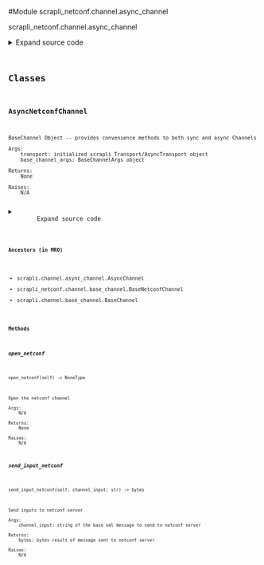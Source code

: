 <link rel="preload stylesheet" as="style" href="https://cdnjs.cloudflare.com/ajax/libs/10up-sanitize.css/11.0.1/sanitize.min.css" integrity="sha256-PK9q560IAAa6WVRRh76LtCaI8pjTJ2z11v0miyNNjrs=" crossorigin>
<link rel="preload stylesheet" as="style" href="https://cdnjs.cloudflare.com/ajax/libs/10up-sanitize.css/11.0.1/typography.min.css" integrity="sha256-7l/o7C8jubJiy74VsKTidCy1yBkRtiUGbVkYBylBqUg=" crossorigin>
<link rel="stylesheet preload" as="style" href="https://cdnjs.cloudflare.com/ajax/libs/highlight.js/10.1.1/styles/github.min.css" crossorigin>
<script defer src="https://cdnjs.cloudflare.com/ajax/libs/highlight.js/10.1.1/highlight.min.js" integrity="sha256-Uv3H6lx7dJmRfRvH8TH6kJD1TSK1aFcwgx+mdg3epi8=" crossorigin></script>
<script>window.addEventListener('DOMContentLoaded', () => hljs.initHighlighting())</script>















#Module scrapli_netconf.channel.async_channel

scrapli_netconf.channel.async_channel

<details class="source">
    <summary>
        <span>Expand source code</span>
    </summary>
    <pre>
        <code class="python">
"""scrapli_netconf.channel.async_channel"""
from scrapli.channel import AsyncChannel
from scrapli.channel.base_channel import BaseChannelArgs
from scrapli.decorators import ChannelTimeout
from scrapli.transport.base.async_transport import AsyncTransport
from scrapli_netconf.channel.base_channel import BaseNetconfChannel, NetconfBaseChannelArgs
from scrapli_netconf.constants import NetconfVersion


class AsyncNetconfChannel(AsyncChannel, BaseNetconfChannel):
    def __init__(
        self,
        transport: AsyncTransport,
        base_channel_args: BaseChannelArgs,
        netconf_base_channel_args: NetconfBaseChannelArgs,
    ):
        super().__init__(transport=transport, base_channel_args=base_channel_args)

        self._netconf_base_channel_args = netconf_base_channel_args

        # always use `]]>]]>` as the initial prompt to match
        self._base_channel_args.comms_prompt_pattern = "]]>]]>"
        self._server_echo = False
        self._capabilities_buf = b""

    async def open_netconf(self) -> None:
        """
        Open the netconf channel

        Args:
            N/A

        Returns:
            None

        Raises:
            N/A

        """
        # open in scrapli core is where we open channel log (if applicable), do that
        self.open()

        raw_server_capabilities = await self._get_server_capabilities()
        self._process_capabilities_exchange(raw_server_capabilities=raw_server_capabilities)
        await self._send_client_capabilities()

    @ChannelTimeout(
        "timed out determining if session is authenticated/getting server capabilities",
    )
    async def _get_server_capabilities(self) -> bytes:
        """
        Read until all server capabilities have been sent by server

        Args:
            N/A

        Returns:
            bytes: raw bytes containing server capabilities

        Raises:
            N/A

        """
        capabilities_buf = self._capabilities_buf

        # reset this to empty to avoid any confusion now that we are moving on
        self._capabilities_buf = b""

        async with self._channel_lock():
            while b"]]>]]>" not in capabilities_buf:
                capabilities_buf += await self.read()
            self.logger.debug(f"received raw server capabilities: {repr(capabilities_buf)}")
        return capabilities_buf

    @ChannelTimeout("timed out sending client capabilities")
    async def _send_client_capabilities(
        self,
    ) -> None:
        """
        Send client capabilities to the netconf server

        Args:
            N/A

        Returns:
            None

        Raises:
            N/A

        """
        async with self._channel_lock():
            _ = self._pre_send_client_capabilities(
                client_capabilities=self._netconf_base_channel_args.client_capabilities
            )
            self.send_return()

    async def _read_until_input(self, channel_input: bytes) -> bytes:
        """
        Async read until all input has been entered.

        Args:
            channel_input: string to write to channel

        Returns:
            bytes: output read from channel

        Raises:
            N/A

        """
        output = b""

        if self._server_echo is None or self._server_echo is False:
            # if server_echo is `None` we dont know if the server echoes yet, so just return nothing
            # if its False we know it doesnt echo and we can return empty byte string anyway
            return output

        if not channel_input:
            self.logger.info(f"Read: {repr(output)}")
            return output

        while True:
            output += await self.read()
            # if we have all the input *or* we see the closing rpc tag we know we are done here
            if channel_input in output or b"rpc>" in output:
                break

        self.logger.info(f"Read: {repr(output)}")
        return output

    async def send_input_netconf(self, channel_input: str) -> bytes:
        """
        Send inputs to netconf server

        Args:
            channel_input: string of the base xml message to send to netconf server

        Returns:
            bytes: bytes result of message sent to netconf server

        Raises:
            N/A

        """
        bytes_final_channel_input = channel_input.encode()

        buf: bytes
        buf, _ = await super().send_input(
            channel_input=channel_input, strip_prompt=False, eager=True
        )

        if bytes_final_channel_input in buf:
            buf = buf.split(bytes_final_channel_input)[1]

        buf = await self._read_until_prompt(buf=buf)

        if self._server_echo is None:
            # At least per early drafts of the netconf over ssh rfcs the netconf servers MUST NOT
            # echo the input commands back to the client. In the case of "normal" scrapli netconf
            # with the system transport this happens anyway because we combine the stdin and stdout
            # fds into a single pty, however for other transports we have an actual stdin and
            # stdout fd to read/write. It seems that at the very least IOSXE with NETCONF 1.1 seems
            # to want to echo inputs back onto to the stdout for the channel. This is totally ok
            # and we can deal with it, we just need to *know* that it is happening, so while the
            # _server_echo attribute is still `None`, we can go ahead and see if the input we sent
            # is in the output we read off the channel. If it is *not* we know the server does *not*
            # echo and we can move on. If it *is* in the output, we know the server echoes, and we
            # also have one additional step in that we need to read "until prompt" again in order to
            # capture the reply to our rpc.
            #
            # See: https://tools.ietf.org/html/draft-ietf-netconf-ssh-02 (search for "echo")

            self.logger.debug("server echo is unset, determining if server echoes inputs now")

            if bytes_final_channel_input in buf:
                self.logger.debug("server echoes inputs, setting _server_echo to 'true'")
                self._server_echo = True

                # since echo is True and we only read until our input (because our inputs always end
                # with a "prompt" that we read until) we need to once again read until prompt, this
                # read will read all the way up through the *reply* to the prompt at end of the
                # reply message
                buf = await self._read_until_prompt(buf=b"")
            else:
                self.logger.debug("server does *not* echo inputs, setting _server_echo to 'false'")
                self._server_echo = False

        if self._netconf_base_channel_args.netconf_version == NetconfVersion.VERSION_1_1:
            # netconf 1.1 with "chunking" style message format needs an extra return char here
            self.send_return()

        return buf
        </code>
    </pre>
</details>




## Classes

### AsyncNetconfChannel


```text
BaseChannel Object -- provides convenience methods to both sync and async Channels

Args:
    transport: initialized scrapli Transport/AsyncTransport object
    base_channel_args: BaseChannelArgs object

Returns:
    None

Raises:
    N/A
```

<details class="source">
    <summary>
        <span>Expand source code</span>
    </summary>
    <pre>
        <code class="python">
class AsyncNetconfChannel(AsyncChannel, BaseNetconfChannel):
    def __init__(
        self,
        transport: AsyncTransport,
        base_channel_args: BaseChannelArgs,
        netconf_base_channel_args: NetconfBaseChannelArgs,
    ):
        super().__init__(transport=transport, base_channel_args=base_channel_args)

        self._netconf_base_channel_args = netconf_base_channel_args

        # always use `]]>]]>` as the initial prompt to match
        self._base_channel_args.comms_prompt_pattern = "]]>]]>"
        self._server_echo = False
        self._capabilities_buf = b""

    async def open_netconf(self) -> None:
        """
        Open the netconf channel

        Args:
            N/A

        Returns:
            None

        Raises:
            N/A

        """
        # open in scrapli core is where we open channel log (if applicable), do that
        self.open()

        raw_server_capabilities = await self._get_server_capabilities()
        self._process_capabilities_exchange(raw_server_capabilities=raw_server_capabilities)
        await self._send_client_capabilities()

    @ChannelTimeout(
        "timed out determining if session is authenticated/getting server capabilities",
    )
    async def _get_server_capabilities(self) -> bytes:
        """
        Read until all server capabilities have been sent by server

        Args:
            N/A

        Returns:
            bytes: raw bytes containing server capabilities

        Raises:
            N/A

        """
        capabilities_buf = self._capabilities_buf

        # reset this to empty to avoid any confusion now that we are moving on
        self._capabilities_buf = b""

        async with self._channel_lock():
            while b"]]>]]>" not in capabilities_buf:
                capabilities_buf += await self.read()
            self.logger.debug(f"received raw server capabilities: {repr(capabilities_buf)}")
        return capabilities_buf

    @ChannelTimeout("timed out sending client capabilities")
    async def _send_client_capabilities(
        self,
    ) -> None:
        """
        Send client capabilities to the netconf server

        Args:
            N/A

        Returns:
            None

        Raises:
            N/A

        """
        async with self._channel_lock():
            _ = self._pre_send_client_capabilities(
                client_capabilities=self._netconf_base_channel_args.client_capabilities
            )
            self.send_return()

    async def _read_until_input(self, channel_input: bytes) -> bytes:
        """
        Async read until all input has been entered.

        Args:
            channel_input: string to write to channel

        Returns:
            bytes: output read from channel

        Raises:
            N/A

        """
        output = b""

        if self._server_echo is None or self._server_echo is False:
            # if server_echo is `None` we dont know if the server echoes yet, so just return nothing
            # if its False we know it doesnt echo and we can return empty byte string anyway
            return output

        if not channel_input:
            self.logger.info(f"Read: {repr(output)}")
            return output

        while True:
            output += await self.read()
            # if we have all the input *or* we see the closing rpc tag we know we are done here
            if channel_input in output or b"rpc>" in output:
                break

        self.logger.info(f"Read: {repr(output)}")
        return output

    async def send_input_netconf(self, channel_input: str) -> bytes:
        """
        Send inputs to netconf server

        Args:
            channel_input: string of the base xml message to send to netconf server

        Returns:
            bytes: bytes result of message sent to netconf server

        Raises:
            N/A

        """
        bytes_final_channel_input = channel_input.encode()

        buf: bytes
        buf, _ = await super().send_input(
            channel_input=channel_input, strip_prompt=False, eager=True
        )

        if bytes_final_channel_input in buf:
            buf = buf.split(bytes_final_channel_input)[1]

        buf = await self._read_until_prompt(buf=buf)

        if self._server_echo is None:
            # At least per early drafts of the netconf over ssh rfcs the netconf servers MUST NOT
            # echo the input commands back to the client. In the case of "normal" scrapli netconf
            # with the system transport this happens anyway because we combine the stdin and stdout
            # fds into a single pty, however for other transports we have an actual stdin and
            # stdout fd to read/write. It seems that at the very least IOSXE with NETCONF 1.1 seems
            # to want to echo inputs back onto to the stdout for the channel. This is totally ok
            # and we can deal with it, we just need to *know* that it is happening, so while the
            # _server_echo attribute is still `None`, we can go ahead and see if the input we sent
            # is in the output we read off the channel. If it is *not* we know the server does *not*
            # echo and we can move on. If it *is* in the output, we know the server echoes, and we
            # also have one additional step in that we need to read "until prompt" again in order to
            # capture the reply to our rpc.
            #
            # See: https://tools.ietf.org/html/draft-ietf-netconf-ssh-02 (search for "echo")

            self.logger.debug("server echo is unset, determining if server echoes inputs now")

            if bytes_final_channel_input in buf:
                self.logger.debug("server echoes inputs, setting _server_echo to 'true'")
                self._server_echo = True

                # since echo is True and we only read until our input (because our inputs always end
                # with a "prompt" that we read until) we need to once again read until prompt, this
                # read will read all the way up through the *reply* to the prompt at end of the
                # reply message
                buf = await self._read_until_prompt(buf=b"")
            else:
                self.logger.debug("server does *not* echo inputs, setting _server_echo to 'false'")
                self._server_echo = False

        if self._netconf_base_channel_args.netconf_version == NetconfVersion.VERSION_1_1:
            # netconf 1.1 with "chunking" style message format needs an extra return char here
            self.send_return()

        return buf
        </code>
    </pre>
</details>


#### Ancestors (in MRO)
- scrapli.channel.async_channel.AsyncChannel
- scrapli_netconf.channel.base_channel.BaseNetconfChannel
- scrapli.channel.base_channel.BaseChannel
#### Methods

    

##### open_netconf
`open_netconf(self) ‑> NoneType`

```text
Open the netconf channel

Args:
    N/A

Returns:
    None

Raises:
    N/A
```



    

##### send_input_netconf
`send_input_netconf(self, channel_input: str) ‑> bytes`

```text
Send inputs to netconf server

Args:
    channel_input: string of the base xml message to send to netconf server

Returns:
    bytes: bytes result of message sent to netconf server

Raises:
    N/A
```
